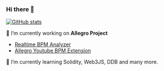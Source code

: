 ### Hi there 👋

[![GitHub stats](https://github-readme-stats.vercel.app/api?username=dlepaux)](https://github.com/anuraghazra/github-readme-stats)

🔭 I’m currently working on **Allegro Project**
- [Realtime BPM Analyzer](https://github.com/dlepaux/realtime-bpm-analyzer)
- [Allegro Youtube BPM Extension](https://github.com/dlepaux/allegro-youtube-bpm-extension)

🌱 I’m currently learning Solidity, Web3JS, DDB and many more.
